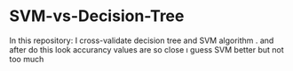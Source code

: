 # SVM-vs-Decision-Tree

In this repository: 
I cross-validate decision tree and SVM algorithm . and after do this look accurancy values are so close ı guess SVM better but not too much
